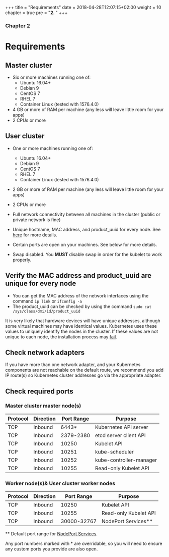 +++
title = "Requirements"
date = 2018-04-28T12:07:15+02:00
weight = 10
chapter = true
pre = "<b>2. </b>"
+++

### Chapter 2

# Requirements

## Master cluster
* Six or more machines running one of:
  - Ubuntu 16.04+
  - Debian 9
  - CentOS 7
  - RHEL 7
  - Container Linux (tested with 1576.4.0)
* 4 GB or more of RAM per machine (any less will leave little room for your apps)
* 2 CPUs or more

## User cluster
* One or more machines running one of:
  - Ubuntu 16.04+
  - Debian 9
  - CentOS 7
  - RHEL 7
  - Container Linux (tested with 1576.4.0)
* 2 GB or more of RAM per machine (any less will leave little room for your apps)
* 2 CPUs or more


* Full network connectivity between all machines in the cluster (public or private network is fine)
* Unique hostname, MAC address, and product_uuid for every node. See [here](#verify-the-mac-address-and-product-uuid-are-unique-for-every-node) for more details.
* Certain ports are open on your machines. See below for more details.
* Swap disabled. You **MUST** disable swap in order for the kubelet to work properly.


## Verify the MAC address and product_uuid are unique for every node

* You can get the MAC address of the network interfaces using the command `ip link` or `ifconfig -a`
* The product_uuid can be checked by using the command `sudo cat /sys/class/dmi/id/product_uuid`

It is very likely that hardware devices will have unique addresses, although some virtual machines may have
identical values. Kubernetes uses these values to uniquely identify the nodes in the cluster.
If these values are not unique to each node, the installation process
may [fail](https://github.com/kubernetes/kubeadm/issues/31).

## Check network adapters

If you have more than one network adapter, and your Kubernetes components are not reachable on the default
route, we recommend you add IP route(s) so Kubernetes cluster addresses go via the appropriate adapter.

## Check required ports

### Master cluster master node(s)

| Protocol | Direction | Port Range | Purpose                 |
|----------|-----------|------------|-------------------------|
| TCP      | Inbound   | 6443*      | Kubernetes API server   |
| TCP      | Inbound   | 2379-2380  | etcd server client API  |
| TCP      | Inbound   | 10250      | Kubelet API             |
| TCP      | Inbound   | 10251      | kube-scheduler          |
| TCP      | Inbound   | 10252      | kube-controller-manager |
| TCP      | Inbound   | 10255      | Read-only Kubelet API   |

### Worker node(s)& User cluster worker nodes

| Protocol | Direction | Port Range  | Purpose               |
|----------|-----------|-------------|-----------------------|
| TCP      | Inbound   | 10250       | Kubelet API           |
| TCP      | Inbound   | 10255       | Read-only Kubelet API |
| TCP      | Inbound   | 30000-32767 | NodePort Services**   |

** Default port range for [NodePort Services](/docs/concepts/services-networking/service/).

Any port numbers marked with * are overridable, so you will need to ensure any
custom ports you provide are also open.
